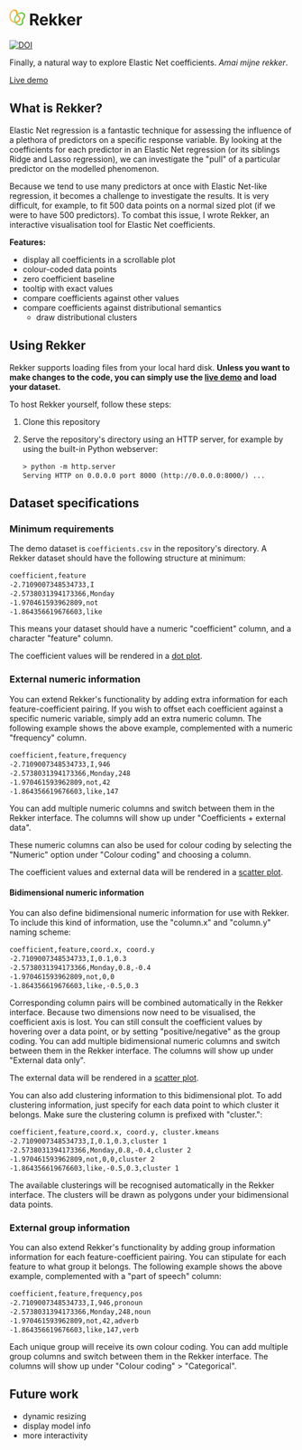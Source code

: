 #  <img src="https://raw.githubusercontent.com/AntheSevenants/Rekker/main/img/rubber-bands.png" style="height: 1em; width: auto;"> Rekker

[![DOI](https://zenodo.org/badge/558759691.svg)](https://zenodo.org/badge/latestdoi/558759691)

Finally, a natural way to explore Elastic Net coefficients. *Amai mijne rekker*.

[Live demo](https://anthesevenants.github.io/Rekker/)

## What is Rekker?

Elastic Net regression is a fantastic technique for assessing the influence of a plethora of predictors on a specific response variable. By looking at the coefficients for each predictor in an Elastic Net regression (or its siblings Ridge and Lasso regression), we can investigate the "pull" of a particular predictor on the modelled phenomenon.

Because we tend to use many predictors at once with Elastic Net-like regression, it becomes a challenge to investigate the results. It is very difficult, for example, to fit 500 data points on a normal sized plot (if we were to have 500 predictors). To combat this issue, I wrote Rekker, an interactive visualisation tool for Elastic Net coefficients.

**Features:**

* display all coefficients in a scrollable plot
* colour-coded data points
* zero coefficient baseline
* tooltip with exact values
* compare coefficients against other values
* compare coefficients against distributional semantics
	* draw distributional clusters

## Using Rekker

Rekker supports loading files from your local hard disk. **Unless you want to make changes to the code, you can simply use the [live demo](https://anthesevenants.github.io/Rekker/) and load your dataset.**

To host Rekker yourself, follow these steps:

1. Clone this repository
2. Serve the repository's directory using an HTTP server, for example by using the built-in Python webserver:

	```
	> python -m http.server
	Serving HTTP on 0.0.0.0 port 8000 (http://0.0.0.0:8000/) ...
	```

## Dataset specifications

### Minimum requirements

The demo dataset is `coefficients.csv` in the repository's directory. A Rekker dataset should have the following structure at minimum:

```csv
coefficient,feature
-2.7109007348534733,I
-2.5738031394173366,Monday
-1.970461593962809,not
-1.864356619676603,like
```

This means your dataset should have a numeric "coefficient" column, and a character "feature" column.

The coefficient values will be rendered in a [dot plot](https://user-images.githubusercontent.com/84721952/204799949-2cfc2ed4-ed30-4ca3-a070-6721dfbc2979.png).

### External numeric information

You can extend Rekker's functionality by adding extra information for each feature-coefficient pairing. If you wish to offset each coefficient against a specific numeric variable, simply add an extra numeric column. The following example shows the above example, complemented with a numeric "frequency" column.

```csv
coefficient,feature,frequency
-2.7109007348534733,I,946
-2.5738031394173366,Monday,248
-1.970461593962809,not,42
-1.864356619676603,like,147
```
You can add multiple numeric columns and switch between them in the Rekker interface. The columns will show up under "Coefficients + external data".

These numeric columns can also be used for colour coding by selecting the "Numeric" option under "Colour coding" and choosing a column.

The coefficient values and external data will be rendered in a [scatter plot](https://user-images.githubusercontent.com/84721952/204800161-0ed4ab65-84ae-4bd6-8279-cb2373fbd193.png).

#### Bidimensional numeric information

You can also define bidimensional numeric information for use with Rekker. To include this kind of information, use the "column.x" and "column.y" naming scheme:

```csv
coefficient,feature,coord.x, coord.y
-2.7109007348534733,I,0.1,0.3
-2.5738031394173366,Monday,0.8,-0.4
-1.970461593962809,not,0,0
-1.864356619676603,like,-0.5,0.3
```

Corresponding column pairs will be combined automatically in the Rekker interface. Because two dimensions now need to be visualised, the coefficient axis is lost. You can still consult the coefficient values by hovering over a data point, or by setting "positive/negative" as the group coding. You can add multiple bidimensional numeric columns and switch between them in the Rekker interface.  The columns will show up under "External data only".

The external data will be rendered in a [scatter plot](https://user-images.githubusercontent.com/84721952/204800617-8e155904-f882-4272-8901-0bb9ceea81e3.png).

You can also add clustering information to this bidimensional plot. To add clustering information, just specify for each data point to which cluster it belongs. Make sure the clustering column is prefixed with "cluster.":

```csv
coefficient,feature,coord.x, coord.y, cluster.kmeans
-2.7109007348534733,I,0.1,0.3,cluster 1
-2.5738031394173366,Monday,0.8,-0.4,cluster 2
-1.970461593962809,not,0,0,cluster 2
-1.864356619676603,like,-0.5,0.3,cluster 1
```

The available clusterings will be recognised automatically in the Rekker interface. The clusters will be drawn as polygons under your bidimensional data points.

### External group information

You can also extend Rekker's functionality by adding group information information for each feature-coefficient pairing. You can stipulate for each feature to what group it belongs. The following example shows the above example, complemented with a "part of speech" column:
```csv
coefficient,feature,frequency,pos
-2.7109007348534733,I,946,pronoun
-2.5738031394173366,Monday,248,noun
-1.970461593962809,not,42,adverb
-1.864356619676603,like,147,verb
```
Each unique group will receive its own colour coding. You can add multiple group columns and switch between them in the Rekker interface. The columns will show up under "Colour coding" > "Categorical".

## Future work

* dynamic resizing
* display model info
* more interactivity